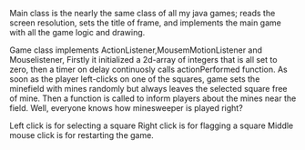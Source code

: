 Main class is the nearly the same class of all my java games;
reads the screen resolution,
sets the title of frame,
and implements the main game with all the game logic and drawing.

Game class implements ActionListener,MousemMotionListener and Mouselistener,
Firstly it initialized a 2d-array of integers that is all set to zero, then a timer on delay continuosly calls
actionPerformed function. As soon as the player left-clicks on one of the squares, game sets the minefield with mines randomly
but always leaves the selected square free of mine. Then a function is called to inform players about the mines near the field.
Well, everyone knows how minesweeper is played right?

Left click is for selecting a square
Right click is for flagging a square
Middle mouse click is for restarting the game.

